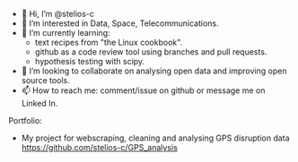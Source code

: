 - 👋 Hi, I’m @stelios-c
- 👀 I’m interested in Data, Space, Telecommunications. 
- 🌱 I’m currently learning: 
  - text recipes from "the Linux cookbook".
  -  github as a code review tool using branches and pull requests.
  -  hypothesis testing with scipy.
- 💞️ I’m looking to collaborate on analysing open data and improving open source tools.
- 📫 How to reach me: comment/issue on github or message me on Linked In.

Portfolio:
- My project for webscraping, cleaning and analysing GPS disruption data https://github.com/stelios-c/GPS_analysis
<!---
stelios-c/stelios-c is a ✨ special ✨ repository because its `README.md` (this file) appears on your GitHub profile.
You can click the Preview link to take a look at your changes.
--->
